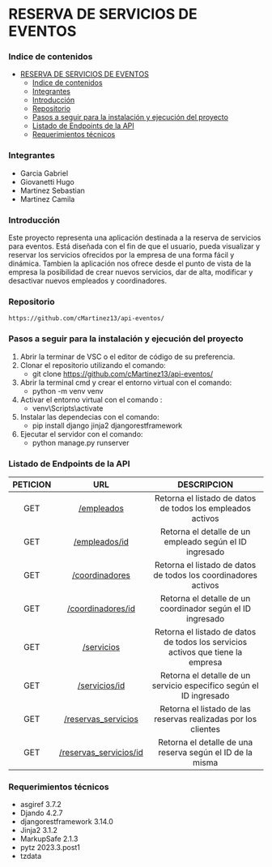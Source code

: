 # RESERVA DE SERVICIOS DE EVENTOS

### Indice de contenidos
- [RESERVA DE SERVICIOS DE EVENTOS](#reserva-de-servicios-de-eventos)
    - [Indice de contenidos](#indice-de-contenidos)
    - [Integrantes](#integrantes)
    - [Introducción](#introducción)
    - [Repositorio](#repositorio)
    - [Pasos a seguir para la instalación y ejecución del proyecto](#pasos-a-seguir-para-la-instalación-y-ejecución-del-proyecto)
    - [Listado de Endpoints de la API](#listado-de-endpoints-de-la-api)
    - [Requerimientos técnicos](#requerimientos-técnicos)

### Integrantes 
- Garcia Gabriel
- Giovanetti Hugo
- Martinez Sebastian
- Martinez Camila

### Introducción
Este proyecto  representa una aplicación destinada a la reserva de servicios para eventos. Está diseñada con el fin de que el usuario, pueda visualizar y reservar los servicios ofrecidos por la empresa de una forma fácil y dinámica. Tambien la aplicación nos ofrece desde el punto de vista de la empresa la posibilidad de crear nuevos servicios, dar de alta, modificar y desactivar nuevos empleados y coordinadores.   

### Repositorio
```
https://github.com/cMartinez13/api-eventos/
```
### Pasos a seguir para la instalación y ejecución del proyecto
1. Abrir la terminar de VSC o el editor de código de su preferencia.
2. Clonar el repositorio utilizando el comando: 
   - git clone https://github.com/cMartinez13/api-eventos/
3. Abrir la terminal cmd y crear el entorno virtual con el comando: 
   - python -m venv venv
4. Activar el entorno virtual con el comando :
   - venv\Scripts\activate
5. Instalar las dependecias con el comando:
   - pip install django jinja2 djangorestframework
6. Ejecutar el servidor con el comando:
   - python manage.py runserver

### Listado de Endpoints de la API
| PETICION | URL | DESCRIPCION 
|:--:|:--:|:-----:|
|GET| [/empleados](http://localhost:8000/api/empleados/)| Retorna el listado de datos de todos los empleados activos |
|GET|  [/empleados/id](http://localhost:8000/api/empleados/<int:pk>/) | Retorna el detalle de un empleado según el ID ingresado |
|GET| [/coordinadores](http://localhost:8000/api/coordinadores/)| Retorna el listado de datos de todos los coordinadores activos |
|GET|  [/coordinadores/id](http://localhost:8000/api/coordinadores/<int:pk>/) | Retorna el detalle de un coordinador según el ID ingresado |
|GET| [/servicios](http://localhost:8000/api/servicios/)| Retorna el listado de datos de todos los servicios activos que tiene la empresa |
|GET|  [/servicios/id](http://localhost:8000/api/servicios/<int:pk>/) | Retorna el detalle de un servicio especifico según el ID ingresado |
|GET| [/reservas_servicios](http://localhost:8000/api/reservas_servicios/)| Retorna el listado de las reservas realizadas por los clientes |
|GET|  [/reservas_servicios/id](http://localhost:8000/api/reservas_servicios/<int:pk>/) | Retorna el detalle de una reserva según el ID de la misma |


### Requerimientos técnicos

- asgiref 3.7.2
- Djando 4.2.7
- djangorestframework 3.14.0
- Jinja2 3.1.2
- MarkupSafe 2.1.3
- pytz 2023.3.post1
- tzdata